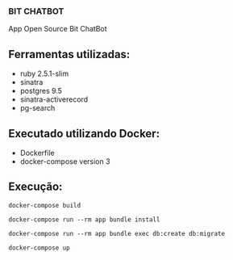 ### BIT CHATBOT ###

App Open Source Bit ChatBot

## Ferramentas utilizadas:

- ruby 2.5.1-slim
- sinatra
- postgres 9.5
- sinatra-activerecord
- pg-search

## Executado utilizando Docker:

- Dockerfile
- docker-compose version 3

## Execução:

```
docker-compose build

docker-compose run --rm app bundle install

docker-compose run --rm app bundle exec db:create db:migrate

docker-compose up
```
